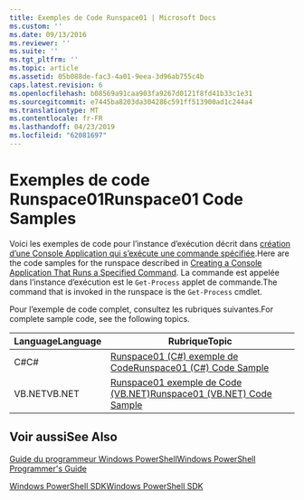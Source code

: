 ```yaml
---
title: Exemples de Code Runspace01 | Microsoft Docs
ms.custom: ''
ms.date: 09/13/2016
ms.reviewer: ''
ms.suite: ''
ms.tgt_pltfrm: ''
ms.topic: article
ms.assetid: 05b088de-fac3-4a01-9eea-3d96ab755c4b
caps.latest.revision: 6
ms.openlocfilehash: b08569a91caa903fa9267d0121f8fd41b33c1e31
ms.sourcegitcommit: e7445ba8203da304286c591ff513900ad1c244a4
ms.translationtype: MT
ms.contentlocale: fr-FR
ms.lasthandoff: 04/23/2019
ms.locfileid: "62081697"
---
```

# <a name="runspace01-code-samples"></a><span data-ttu-id="25be4-102">Exemples de code Runspace01</span><span class="sxs-lookup"><span data-stu-id="25be4-102">Runspace01 Code Samples</span></span>

<span data-ttu-id="25be4-103">Voici les exemples de code pour l’instance d’exécution décrit dans [création d’une Console Application qui s’exécute une commande spécifiée](http://msdn.microsoft.com/en-us/793a6570-a072-4799-840b-172f28ce620e).</span><span class="sxs-lookup"><span data-stu-id="25be4-103">Here are the code samples for the runspace described in [Creating a Console Application That Runs a Specified Command](http://msdn.microsoft.com/en-us/793a6570-a072-4799-840b-172f28ce620e).</span></span> <span data-ttu-id="25be4-104">La commande est appelée dans l’instance d’exécution est le `Get-Process` applet de commande.</span><span class="sxs-lookup"><span data-stu-id="25be4-104">The command that is invoked in the runspace is the `Get-Process` cmdlet.</span></span>

<span data-ttu-id="25be4-105">Pour l’exemple de code complet, consultez les rubriques suivantes.</span><span class="sxs-lookup"><span data-stu-id="25be4-105">For complete sample code, see the following topics.</span></span>

|<span data-ttu-id="25be4-106">Language</span><span class="sxs-lookup"><span data-stu-id="25be4-106">Language</span></span>|<span data-ttu-id="25be4-107">Rubrique</span><span class="sxs-lookup"><span data-stu-id="25be4-107">Topic</span></span>|
|--------------|-----------|
|<span data-ttu-id="25be4-108">C#</span><span class="sxs-lookup"><span data-stu-id="25be4-108">C#</span></span>|[<span data-ttu-id="25be4-109">Runspace01 (C#) exemple de Code</span><span class="sxs-lookup"><span data-stu-id="25be4-109">Runspace01 (C#) Code Sample</span></span>](./runspace01-csharp-code-sample.md)|
|<span data-ttu-id="25be4-110">VB.NET</span><span class="sxs-lookup"><span data-stu-id="25be4-110">VB.NET</span></span>|[<span data-ttu-id="25be4-111">Runspace01 exemple de Code (VB.NET)</span><span class="sxs-lookup"><span data-stu-id="25be4-111">Runspace01 (VB.NET) Code Sample</span></span>](./runspace01-vb-net-code-sample.md)|

## <a name="see-also"></a><span data-ttu-id="25be4-112">Voir aussi</span><span class="sxs-lookup"><span data-stu-id="25be4-112">See Also</span></span>

[<span data-ttu-id="25be4-113">Guide du programmeur Windows PowerShell</span><span class="sxs-lookup"><span data-stu-id="25be4-113">Windows PowerShell Programmer's Guide</span></span>](./windows-powershell-programmer-s-guide.md)

[<span data-ttu-id="25be4-114">Windows PowerShell SDK</span><span class="sxs-lookup"><span data-stu-id="25be4-114">Windows PowerShell SDK</span></span>](../windows-powershell-reference.md)